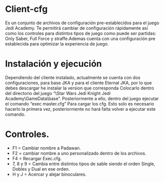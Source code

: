 # Client-cfg

Es un conjunto de archivos de configuración pre-establecidos para el juego Jedi Academy. Te permitirá cambiar de configuración rápidamente así como los controles para distintos tipos de juego como puede ser partidas: Only Saber, Full Force y straffe.Ademas cuenta con una configuración pre establecida para optimizar la experiencia de juego.

# Instalación y ejecución

Dependiendo del cliente instalado, actualmente se cuenta con dos configuraciones, para base JKA y para el cliente Eternal JKA, por lo que debes descargar he instalar la version que corresponda Colocarlo dentro del directorio del juego “\Star Wars Jedi Knight Jedi Academy\GameData\base”. Posteriormente a ello, dentro del juego ejecutar el comando “exec master.cfg” Para cargar los cfg. Esto solo es necesario hacerlo la primera vez, posteriormente no hará falta volver a ejecutar este comando.

# Controles.

- F1 = Cambiar nombre a Padawan.
- F2 = cambiar nombre a uno personalizado dentro de los archivos.
- F4 = Recargar Exec.cfg.
- 7, 8 y 9 = Cambia entre distintos tipos de sable siendo el orden Single, Dobles y Dual en ese orden.
- H y J = Acercar y alejar binoculares.